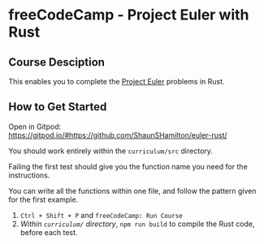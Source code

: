 # freeCodeCamp - Project Euler with Rust

## Course Desciption

This enables you to complete the [Project Euler](https://projecteuler.net/) problems in Rust.

## How to Get Started

Open in Gitpod: https://gitpod.io/#https://github.com/ShaunSHamilton/euler-rust/

You should work entirely within the `curriculum/src` directory.

Failing the first test should give you the function name you need for the instructions.

You can write all the functions within one file, and follow the pattern given for the first example.

1. `Ctrl + Shift + P` and `freeCodeCamp: Run Course`
2. _Within `curriculum/` directory_, `npm run build` to compile the Rust code, before each test.
